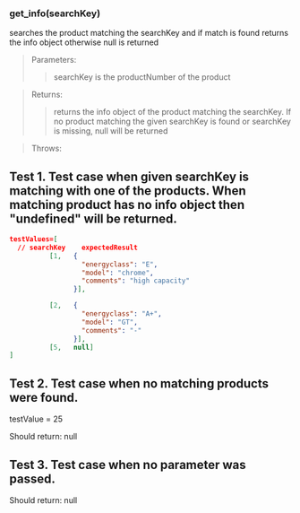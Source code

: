 ### **get_info(searchKey)**
searches the product matching the searchKey and if match is found returns the info object otherwise null is returned

>Parameters:
>>searchKey is the productNumber of the product

>Returns:
>>returns the info object of the product matching the searchKey. If no product matching the given searchKey is found or searchKey is missing, null will be returned

>Throws:
>>

## Test 1. Test case when given searchKey is matching with one of the products. When matching product has no info object then "undefined" will be returned.

```json
testValues=[
  // searchKey    expectedResult
          [1,   {
                  "energyclass": "E",
                  "model": "chrome",
                  "comments": "high capacity"
                }],

          [2,   {
                  "energyclass": "A+",
                  "model": "GT",
                  "comments": "-"
                }],
          [5,   null]
]
```

## Test 2. Test case when no matching products were found.

testValue = 25

Should return: null

## Test 3. Test case when no parameter was passed.

Should return: null